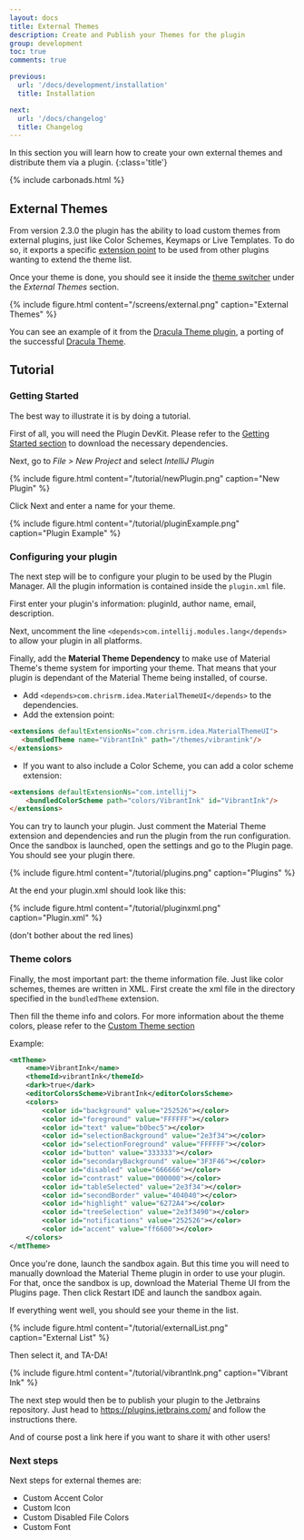 ```yaml
---
layout: docs
title: External Themes
description: Create and Publish your Themes for the plugin
group: development
toc: true
comments: true

previous:
  url: '/docs/development/installation'
  title: Installation

next:
  url: '/docs/changelog'
  title: Changelog
---
```


In this section you will learn how to create your own external themes and distribute them via a plugin.
{:class='title'}

{% include carbonads.html %}

## External Themes

From version 2.3.0 the plugin has the ability to load custom themes from external plugins, just like Color Schemes, Keymaps or Live Templates. To do so, it exports a specific [extension point](https://www.jetbrains.org/intellij/sdk/docs/basics/plugin_structure/plugin_extensions_and_extension_points.html) to be used from other plugins wanting to extend the theme list.

Once your theme is done, you should see it inside the [theme switcher]({{site.baseurl}}/docs/configuration/settings#theme-switcher) under the _External Themes_ section.

{% include figure.html content="/screens/external.png" caption="External Themes" %}

You can see an example of it from the [Dracula Theme plugin](https://plugins.jetbrains.com/plugin/10762-dracula-theme), a porting of the successful [Dracula Theme](https://draculatheme.com/).

## Tutorial

### Getting Started

The best way to illustrate it is by doing a tutorial.

First of all, you will need the Plugin DevKit. Please refer to the [Getting Started section]({{site.baseurl}}/docs/development/installation#getting-started) to download the necessary dependencies.

Next, go to _File > New Project_ and select _IntelliJ Plugin_

{% include figure.html content="/tutorial/newPlugin.png" caption="New Plugin" %}

Click Next and enter a name for your theme.

{% include figure.html content="/tutorial/pluginExample.png" caption="Plugin Example" %}

### Configuring your plugin

The next step will be to configure your plugin to be used by the Plugin Manager. All the plugin information is contained inside the `plugin.xml` file.

First enter your plugin's information: pluginId, author name, email, description.

Next, uncomment the line `<depends>com.intellij.modules.lang</depends>` to allow your plugin in all platforms.

Finally, add the **Material Theme Dependency** to make use of Material Theme's theme system for importing your theme. That means that your plugin is dependant of the Material Theme being installed, of course.

- Add `<depends>com.chrisrm.idea.MaterialThemeUI</depends>` to the dependencies.
- Add the extension point:

```html
<extensions defaultExtensionNs="com.chrisrm.idea.MaterialThemeUI">
   <bundledTheme name="VibrantInk" path="/themes/vibrantink"/>
</extensions>
```

- If you want to also include a Color Scheme, you can add a color scheme extension:

```html
<extensions defaultExtensionNs="com.intellij">
    <bundledColorScheme path="colors/VibrantInk" id="VibrantInk"/>
</extensions>
```

You can try to launch your plugin. Just comment the Material Theme extension and dependencies and run the plugin from the run configuration. Once the sandbox is launched, open the settings and go to the Plugin page. You should see your plugin there.

{% include figure.html content="/tutorial/plugins.png" caption="Plugins" %}

At the end your plugin.xml should look like this:

{% include figure.html content="/tutorial/pluginxml.png" caption="Plugin.xml" %}

(don't bother about the red lines)

### Theme colors

Finally, the most important part: the theme information file. Just like color schemes, themes are written in XML. First create the xml file in the directory specified in the `bundledTheme` extension.

Then fill the theme info and colors. For more information about the theme colors, please refer to the [Custom Theme section]({{site.baseurl}}/docs/configuration/custom-themes)

Example:

```xml
<mtTheme>
    <name>VibrantInk</name>
    <themeId>vibrantInk</themeId>
    <dark>true</dark>
    <editorColorsScheme>VibrantInk</editorColorsScheme>
    <colors>
        <color id="background" value="252526"></color>
        <color id="foreground" value="FFFFFF"></color>
        <color id="text" value="b0bec5"></color>
        <color id="selectionBackground" value="2e3f34"></color>
        <color id="selectionForeground" value="FFFFFF"></color>
        <color id="button" value="333333"></color>
        <color id="secondaryBackground" value="3F3F46"></color>
        <color id="disabled" value="666666"></color>
        <color id="contrast" value="000000"></color>
        <color id="tableSelected" value="2e3f34"></color>
        <color id="secondBorder" value="404040"></color>
        <color id="highlight" value="6272A4"></color>
        <color id="treeSelection" value="2e3f3490"></color>
        <color id="notifications" value="252526"></color>
        <color id="accent" value="ff6600"></color>
    </colors>
</mtTheme>
```

Once you're done, launch the sandbox again. But this time you will need to manually download the Material Theme plugin in order to use your plugin. For that, once the sandbox is up, download the Material Theme UI from the Plugins page. Then click Restart IDE and launch the sandbox again.

If everything went well, you should see your theme in the list.

{% include figure.html content="/tutorial/externalList.png" caption="External List" %}

Then select it, and TA-DA!

{% include figure.html content="/tutorial/vibrantInk.png" caption="Vibrant Ink" %}

The next step would then be to publish your plugin to the Jetbrains repository. Just head to https://plugins.jetbrains.com/ and follow the instructions there.

And of course post a link here if you want to share it with other users!

### Next steps

Next steps for external themes are:
- Custom Accent Color
- Custom Icon
- Custom Disabled File Colors
- Custom Font
